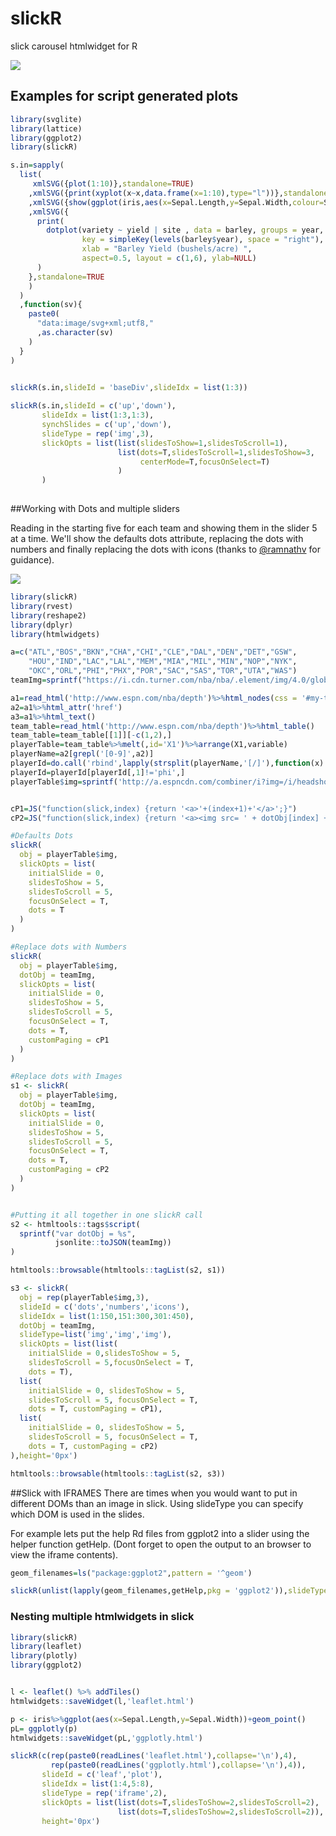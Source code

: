 # slickR
slick carousel htmlwidget for R

![](https://raw.githubusercontent.com/yonicd/slickR/master/slickRexample.gif)

## Examples for script generated plots

```r
library(svglite)
library(lattice)
library(ggplot2)
library(slickR)

s.in=sapply(
  list(
     xmlSVG({plot(1:10)},standalone=TRUE)
    ,xmlSVG({print(xyplot(x~x,data.frame(x=1:10),type="l"))},standalone=TRUE)
    ,xmlSVG({show(ggplot(iris,aes(x=Sepal.Length,y=Sepal.Width,colour=Species))+geom_point())},standalone=TRUE)
    ,xmlSVG({
      print(
        dotplot(variety ~ yield | site , data = barley, groups = year,
                key = simpleKey(levels(barley$year), space = "right"),
                xlab = "Barley Yield (bushels/acre) ",
                aspect=0.5, layout = c(1,6), ylab=NULL)        
      )
    },standalone=TRUE
    )
  )
  ,function(sv){
    paste0(
      "data:image/svg+xml;utf8,"
      ,as.character(sv)
    )
  }
)
  

slickR(s.in,slideId = 'baseDiv',slideIdx = list(1:3))

slickR(s.in,slideId = c('up','down'),
       slideIdx = list(1:3,1:3),
       synchSlides = c('up','down'),
       slideType = rep('img',3),
       slickOpts = list(list(slidesToShow=1,slidesToScroll=1),
                        list(dots=T,slidesToScroll=1,slidesToShow=3,
                             centerMode=T,focusOnSelect=T)
                        )
       )
  
```

##Working with Dots and multiple sliders

Reading in the starting five for each team and showing them in the slider 5 at a time. We'll show the defaults dots attribute, replacing the dots with numbers and finally replacing the dots with icons (thanks to [\@ramnathv](https://github.com/ramnathv) for guidance). 

![](https://raw.githubusercontent.com/yonicd/slickR/master/slickRdotIconsexample.gif)

```r
library(slickR)
library(rvest) 
library(reshape2)
library(dplyr)
library(htmlwidgets)

a=c("ATL","BOS","BKN","CHA","CHI","CLE","DAL","DEN","DET","GSW",
    "HOU","IND","LAC","LAL","MEM","MIA","MIL","MIN","NOP","NYK",
    "OKC","ORL","PHI","PHX","POR","SAC","SAS","TOR","UTA","WAS")
teamImg=sprintf("https://i.cdn.turner.com/nba/nba/.element/img/4.0/global/logos/512x512/bg.white/svg/%s.svg",a)

a1=read_html('http://www.espn.com/nba/depth')%>%html_nodes(css = '#my-teams-table a')
a2=a1%>%html_attr('href')
a3=a1%>%html_text()
team_table=read_html('http://www.espn.com/nba/depth')%>%html_table()
team_table=team_table[[1]][-c(1,2),]
playerTable=team_table%>%melt(,id='X1')%>%arrange(X1,variable)
playerName=a2[grepl('[0-9]',a2)]
playerId=do.call('rbind',lapply(strsplit(playerName,'[/]'),function(x) x[c(8,9)]))
playerId=playerId[playerId[,1]!='phi',]
playerTable$img=sprintf('http://a.espncdn.com/combiner/i?img=/i/headshots/nba/players/full/%s.png&w=350&h=254',playerId[,1])


cP1=JS("function(slick,index) {return '<a>'+(index+1)+'</a>';}")
cP2=JS("function(slick,index) {return '<a><img src= ' + dotObj[index] + '  width=100% height=100%></a>';}")

#Defaults Dots
slickR(
  obj = playerTable$img,
  slickOpts = list(
    initialSlide = 0,
    slidesToShow = 5,
    slidesToScroll = 5,
    focusOnSelect = T,
    dots = T
  )
)

#Replace dots with Numbers
slickR(
  obj = playerTable$img,
  dotObj = teamImg,
  slickOpts = list(
    initialSlide = 0,
    slidesToShow = 5,
    slidesToScroll = 5,
    focusOnSelect = T,
    dots = T,
    customPaging = cP1
  )
)

#Replace dots with Images
s1 <- slickR(
  obj = playerTable$img,
  dotObj = teamImg,
  slickOpts = list(
    initialSlide = 0,
    slidesToShow = 5,
    slidesToScroll = 5,
    focusOnSelect = T,
    dots = T,
    customPaging = cP2
  )
)


#Putting it all together in one slickR call
s2 <- htmltools::tags$script(
  sprintf("var dotObj = %s", 
          jsonlite::toJSON(teamImg))
)

htmltools::browsable(htmltools::tagList(s2, s1))

s3 <- slickR(
  obj = rep(playerTable$img,3),
  slideId = c('dots','numbers','icons'),
  slideIdx = list(1:150,151:300,301:450),
  dotObj = teamImg,
  slideType=list('img','img','img'),
  slickOpts = list(list(
    initialSlide = 0,slidesToShow = 5,
    slidesToScroll = 5,focusOnSelect = T,
    dots = T),
  list(
    initialSlide = 0, slidesToShow = 5,
    slidesToScroll = 5, focusOnSelect = T,
    dots = T, customPaging = cP1),
  list(
    initialSlide = 0, slidesToShow = 5,
    slidesToScroll = 5, focusOnSelect = T,
    dots = T, customPaging = cP2)
),height='0px')

htmltools::browsable(htmltools::tagList(s2, s3))

```

##Slick with IFRAMES
There are times when you would want to put in different DOMs than an image in slick. Using slideType you can specify which DOM is used in the slides. 

For example lets put the help Rd files from ggplot2 into a slider using the helper function getHelp. (Dont forget to open the output to an browser to view the iframe contents).

```r
geom_filenames=ls("package:ggplot2",pattern = '^geom')

slickR(unlist(lapply(geom_filenames,getHelp,pkg = 'ggplot2')),slideType = 'iframe',height = '0px',slickOpts = list(dots=T,slidesToShow=2,slidesToScroll=2))
```

### Nesting multiple htmlwidgets in slick

```r
library(slickR)
library(leaflet)
library(plotly)
library(ggplot2)


l <- leaflet() %>% addTiles()
htmlwidgets::saveWidget(l,'leaflet.html')

p <- iris%>%ggplot(aes(x=Sepal.Length,y=Sepal.Width))+geom_point()
pL= ggplotly(p)
htmlwidgets::saveWidget(pL,'ggplotly.html')

slickR(c(rep(paste0(readLines('leaflet.html'),collapse='\n'),4),
         rep(paste0(readLines('ggplotly.html'),collapse='\n'),4)),
       slideId = c('leaf','plot'),
       slideIdx = list(1:4,5:8),
       slideType = rep('iframe',2),
       slickOpts = list(list(dots=T,slidesToShow=2,slidesToScroll=2),
                        list(dots=T,slidesToShow=2,slidesToScroll=2)),
       height='0px')
```



